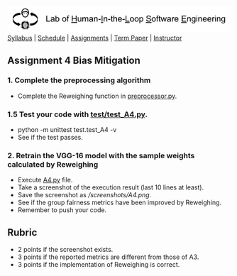 [<img width=900 src="../img/title.png?raw=yes">](../README.md)   
[Syllabus](../README.md) |
[Schedule](../schedule.md) |
[Assignments](README.md) |
[Term Paper](../termpaper/README.md) |
[Instructor](http://zhe-yu.github.io) 

## Assignment 4 Bias Mitigation
### 1. Complete the preprocessing algorithm

- Complete the Reweighing function in [preprocessor.py](src/preprocessor.py).

  
### 1.5 Test your code with [test/test_A4.py](test/test_A4.py).
- python -m unittest test.test_A4 -v
- See if the test passes.

### 2. Retrain the VGG-16 model with the sample weights calculated by Reweighing
- Execute [A4.py](src/A4.py) file.
- Take a screenshot of the execution result (last 10 lines at least).
- Save the screenshot as _/screenshots/A4.png_.
- See if the group fairness metrics have been improved by Reweighing.
- Remember to push your code.

## Rubric
- 2 points if the screenshot exists.
- 3 points if the reported metrics are different from those of A3.
- 3 points if the implementation of Reweighing is correct.
